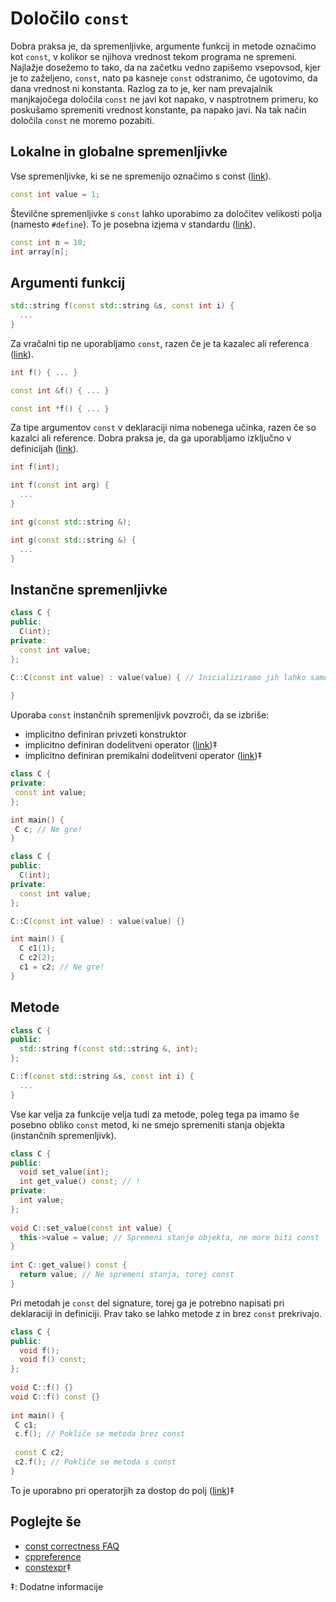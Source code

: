 # Določilo ```const```

Dobra praksa je, da spremenljivke, argumente funkcij in metode označimo kot ```const```, v kolikor se njihova vrednost tekom programa ne spremeni.
Najlažje dosežemo to tako, da na začetku vedno zapišemo vsepovsod, kjer je to zaželjeno, ```const```, nato pa kasneje ```const``` odstranimo, če ugotovimo, da dana vrednost ni konstanta.
Razlog za to je, ker nam prevajalnik manjkajočega določila ```const``` ne javi kot napako, v nasptrotnem primeru, ko poskušamo spremeniti vrednost konstante, pa napako javi.
Na tak način določila ```const``` ne moremo pozabiti.

## Lokalne in globalne spremenljivke

Vse spremenljivke, ki se ne spremenijo označimo s const ([link](https://isocpp.github.io/CppCoreGuidelines/CppCoreGuidelines#Rconst-immutable)).

```cpp
const int value = 1;
```

Številčne spremenljivke s ```const``` lahko uporabimo za določitev velikosti polja (namesto ```#define```).
To je posebna izjema v standardu ([link](https://en.cppreference.com/w/cpp/language/constant_expression#Usable_in_constant_expressions)).

```cpp
const int n = 10;
int array[n];
```

## Argumenti funkcij

```cpp
std::string f(const std::string &s, const int i) {
  ...
}
```

Za vračalni tip ne uporabljamo ```const```, razen če je ta kazalec ali referenca ([link](https://stackoverflow.com/questions/8716330/purpose-of-returning-by-const-value)).

```cpp
int f() { ... }

const int &f() { ... }

const int *f() { ... }
```

Za tipe argumentov ```const``` v deklaraciji nima nobenega učinka, razen če so kazalci ali reference. Dobra praksa je, da ga uporabljamo izključno v definicijah ([link](https://stackoverflow.com/questions/46292490/is-it-better-to-remove-const-in-front-of-primitive-types-used-as-function-pa/46292715)).

```cpp
int f(int);

int f(const int arg) {
  ...
}

int g(const std::string &);

int g(const std::string &) {
  ...
}
```

## Instančne spremenljivke

```cpp
class C {
public:  
  C(int);
private:
  const int value;
};

C::C(const int value) : value(value) { // Inicializiramo jih lahko samo v inicializacijski listi
  
}
```

Uporaba ```const``` instančnih spremenljivk povzroči, da se izbriše:
 * implicitno definiran privzeti konstruktor
 * implicitno definiran dodelitveni operator ([link](https://en.cppreference.com/w/cpp/language/copy_assignment#Deleted_implicitly-declared_copy_assignment_operator))‡
 * implicitno definiran premikalni dodelitveni operator ([link](https://en.cppreference.com/w/cpp/language/move_assignment#Deleted_implicitly-declared_move_assignment_operator))‡
 
 ```cpp
class C {
private:
  const int value;
};

int main() {
  C c; // Ne gre!
}
```

```cpp
class C {
public:
  C(int);
private:
  const int value;
};

C::C(const int value) : value(value) {}

int main() {
  C c1(1);
  C c2(2);
  c1 = c2; // Ne gre!
}
```
 
 ## Metode
 
```cpp
class C {
public:
  std::string f(const std::string &, int);
};

C::f(const std::string &s, const int i) {
  ...
}
```
Vse kar velja za funkcije velja tudi za metode, poleg tega pa imamo še posebno obliko ```const``` metod, ki ne smejo spremeniti stanja objekta (instančnih spremenljivk).
 
```cpp
class C {
public: 
  void set_value(int);
  int get_value() const; // !
private:
  int value;
};
 
void C::set_value(const int value) {
  this->value = value; // Spremeni stanje objekta, ne more biti const
}
 
int C::get_value() const {
  return value; // Ne spremeni stanja, torej const
}
```
 
Pri metodah je ```const``` del signature, torej ga je potrebno napisati pri deklaraciji in definiciji. Prav tako se lahko metode z in brez ```const``` prekrivajo.
 
```cpp
class C {
public:
  void f();
  void f() const;
};
 
void C::f() {}
void C::f() const {}
 
int main() {
 C c1;
 c.f(); // Pokliče se metoda brez const
 
 const C c2;
 c2.f(); // Pokliče se metoda s const
}
```
 
To je uporabno pri operatorjih za dostop do polj ([link](https://en.cppreference.com/w/cpp/language/operators#Array_subscript_operator))‡

## Poglejte še
* [const correctness FAQ](https://isocpp.org/wiki/faq/const-correctness#overview-const)
* [cppreference](https://en.cppreference.com/w/cpp/keyword/const)
* [constexpr](https://en.cppreference.com/w/cpp/language/constexpr)‡

 ‡: Dodatne informacije
